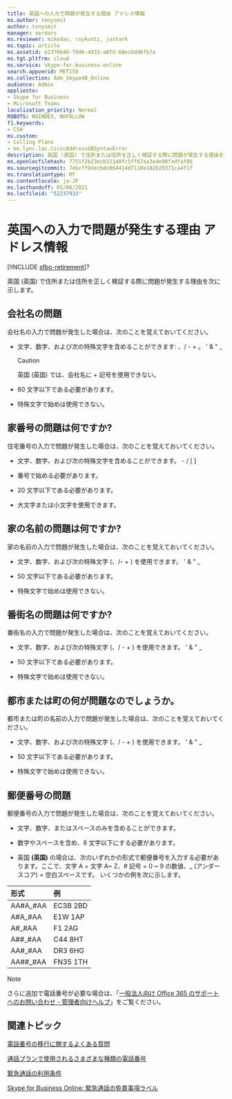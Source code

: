 ```yaml
---
title: 英国への入力で問題が発生する理由 アドレス情報
ms.author: tonysmit
author: tonysmit
manager: serdars
ms.reviewer: mikedav, roykuntz, jastark
ms.topic: article
ms.assetid: e2376646-f0d6-4d33-a8fd-68ecbd46fb7a
ms.tgt.pltfrm: cloud
ms.service: skype-for-business-online
search.appverid: MET150
ms.collection: Adm_Skype4B_Online
audience: Admin
appliesto:
- Skype for Business
- Microsoft Teams
localization_priority: Normal
ROBOTS: NOINDEX, NOFOLLOW
f1.keywords:
- CSH
ms.custom:
- Calling Plans
- ms.lync.lac.CivicAddressGBSyntaxError
description: 英国 (英国) で住所または住所を正しく検証する際に問題が発生する理由を次に示します。
ms.openlocfilehash: 7751f2b23ecb15140fc5ff67aa3ede90fadfaf06
ms.sourcegitcommit: 7ebcff93ecbdc064414d7110e182b29371ca4f1f
ms.translationtype: MT
ms.contentlocale: ja-JP
ms.lasthandoff: 05/06/2021
ms.locfileid: "52237933"
---
```

# <a name="why-am-i-having-problems-entering-uk-address-information"></a>英国への入力で問題が発生する理由 アドレス情報

[!INCLUDE [sfbo-retirement](../../Hub/includes/sfbo-retirement.md)]?

英国 (英国) で住所または住所を正しく検証する際に問題が発生する理由を次に示します。
  
## <a name="whats-wrong-with-the-company-name"></a>会社名の問題

会社名の入力で問題が発生した場合は、次のことを覚えておいてください。
  
- 文字、数字、および次の特殊文字を含めることができます: 、/ - + 。 ' &amp; " _ 
    
    > [!CAUTION]
    > 英国 (英国) では、会社名に + 記号を使用できない。 
  
- 80 文字以下である必要があります。
    
- 特殊文字で始めは使用できない。
    
## <a name="whats-wrong-with-the-house-number"></a>家番号の問題は何ですか?

住宅番号の入力で問題が発生した場合は、次のことを覚えておいてください。
  
- 文字、数字、および次の特殊文字を含めることができます。 - / [ ]
    
- 番号で始める必要があります。
    
- 20 文字以下である必要があります。
    
- 大文字または小文字を使用できます。
    
## <a name="whats-wrong-with-the-house-name"></a>家の名前の問題は何ですか?

家の名前の入力で問題が発生した場合は、次のことを覚えておいてください。
  
- 文字、数字、および次の特殊文字 (、/- + ) を使用できます。 ' &amp; " _
    
- 50 文字以下である必要があります。
    
- 特殊文字で始めは使用できない。
    
## <a name="whats-wrong-with-the-street-name"></a>番街名の問題は何ですか?

番街名の入力で問題が発生した場合は、次のことを覚えておいてください。
  
- 文字、数字、および次の特殊文字 (、/ - + ) を使用できます。 ' &amp; " _ 
    
- 50 文字以下である必要があります。
    
- 特殊文字で始めは使用できない。 
    
## <a name="whats-wrong-with-the-city-or-town"></a>都市または町の何が問題なのでしょうか。

都市または町の名前の入力で問題が発生した場合は、次のことを覚えておいてください。
  
- 文字、数字、および次の特殊文字 (、/ - + ) を使用できます。 ' &amp; " _
    
- 50 文字以下である必要があります。
    
- 特殊文字で始めは使用できない。 
    
## <a name="whats-wrong-with-the-postal-code"></a>郵便番号の問題

郵便番号の入力で問題が発生した場合は、次のことを覚えておいてください。
  
- 文字、数字、またはスペースのみを含めることができます。
    
- 数字やスペースを含め、8 文字以下にする必要があります。
    
- 英国 **(英国)** の場合は、次のいずれかの形式で郵便番号を入力する必要があります。ここで、文字 A = 文字 A~ Z、# 記号 = 0 ~ 9 の数値、_ (アンダースコア) = 空白スペースです。 いくつかの例を次に示します。
    
|**形式**|**例**|
|:-----|:-----|
|AA#A_#AA  <br/> |EC3B 2BD  <br/> |
|A#A_#AA  <br/> |E1W 1AP  <br/> |
|A#_#AA  <br/> |F1 2AG  <br/> |
|A##_#AA  <br/> |C44 8HT  <br/> |
|AA#_#AA  <br/> |DR3 6HG  <br/> |
|AA##_#AA  <br/> |FN35 1TH  <br/> |

> [!NOTE]
> さらに追加で電話番号が必要な場合は、「[一般法人向け Office 365 のサポートへのお問い合わせ - 管理者向けヘルプ](https://support.office.com/article/32a17ca7-6fa0-4870-8a8d-e25ba4ccfd4b)」をご覧ください。

   
## <a name="related-topics"></a>関連トピック
[電話番号の移行に関するよくある質問](/microsoftteams/transferring-phone-numbers-common-questions)

[通話プランで使用されるさまざまな種類の電話番号](/microsoftteams/different-kinds-of-phone-numbers-used-for-calling-plans)

[緊急通話の利用条件](/microsoftteams/emergency-calling-terms-and-conditions)

[Skype for Business Online: 緊急通話の免責事項ラベル](https://github.com/MicrosoftDocs/OfficeDocs-SkypeForBusiness/blob/live/Teams/downloads/emergency-calling/emergency-calling-label-(en-us)-(v.1.0).zip?raw=true)

  
 
